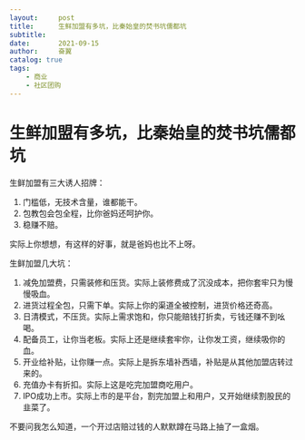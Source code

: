 ```yaml
---
layout:     post
title:      生鲜加盟有多坑，比秦始皇的焚书坑儒都坑
subtitle:   
date:       2021-09-15
author:     奋翼
catalog: true
tags:
    - 商业
    - 社区团购
---
```



# 生鲜加盟有多坑，比秦始皇的焚书坑儒都坑

生鲜加盟有三大诱人招牌：

  1. 门槛低，无技术含量，谁都能干。
  2. 包教包会包全程，比你爸妈还呵护你。
  3. 稳赚不赔。

实际上你想想，有这样的好事，就是爸妈也比不上呀。

生鲜加盟几大坑：

  1. 减免加盟费，只需装修和压货。实际上装修费成了沉没成本，把你套牢只为慢慢吸血。
  2. 进货过程全包，只需下单。实际上你的渠道全被控制，进货价格还奇高。
  3. 日清模式，不压货。实际上需求饱和，你只能赔钱打折卖，亏钱还赚不到吆喝。
  4. 配备员工，让你当老板。实际上还是继续套牢你，让你发工资，继续吸你的血。
  5. 开业给补贴，让你赚一点。实际上是拆东墙补西墙，补贴是从其他加盟店转过来的。
  6. 充值办卡有折扣。实际上这是吃完加盟商吃用户。
  7. IPO成功上市。实际上市的是平台，割完加盟上和用户，又开始继续割股民的韭菜了。

不要问我怎么知道，一个开过店赔过钱的人默默蹲在马路上抽了一盒烟。

  